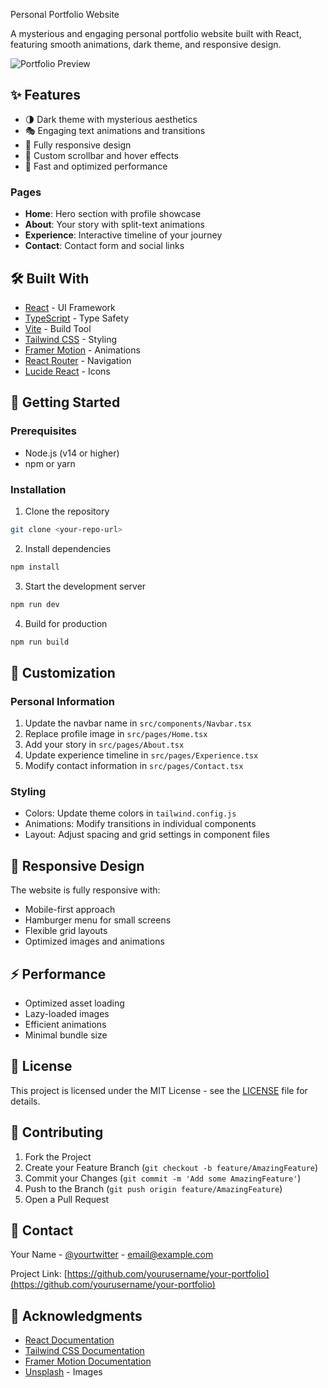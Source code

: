  Personal Portfolio Website

A mysterious and engaging personal portfolio website built with React, featuring smooth animations, dark theme, and responsive design.

![Portfolio Preview](https://images.unsplash.com/photo-1517336714731-489689fd1ca4?auto=format&fit=crop&w=800)

## ✨ Features

- 🌗 Dark theme with mysterious aesthetics
- 🎭 Engaging text animations and transitions
- 📱 Fully responsive design
- 🎨 Custom scrollbar and hover effects
- 🚀 Fast and optimized performance

### Pages

- **Home**: Hero section with profile showcase
- **About**: Your story with split-text animations
- **Experience**: Interactive timeline of your journey
- **Contact**: Contact form and social links

## 🛠️ Built With

- [React](https://reactjs.org/) - UI Framework
- [TypeScript](https://www.typescriptlang.org/) - Type Safety
- [Vite](https://vitejs.dev/) - Build Tool
- [Tailwind CSS](https://tailwindcss.com/) - Styling
- [Framer Motion](https://www.framer.com/motion/) - Animations
- [React Router](https://reactrouter.com/) - Navigation
- [Lucide React](https://lucide.dev/) - Icons

## 🚀 Getting Started

### Prerequisites

- Node.js (v14 or higher)
- npm or yarn

### Installation

1. Clone the repository
```bash
git clone <your-repo-url>
```

2. Install dependencies
```bash
npm install
```

3. Start the development server
```bash
npm run dev
```

4. Build for production
```bash
npm run build
```

## 🎨 Customization

### Personal Information

1. Update the navbar name in `src/components/Navbar.tsx`
2. Replace profile image in `src/pages/Home.tsx`
3. Add your story in `src/pages/About.tsx`
4. Update experience timeline in `src/pages/Experience.tsx`
5. Modify contact information in `src/pages/Contact.tsx`

### Styling

- Colors: Update theme colors in `tailwind.config.js`
- Animations: Modify transitions in individual components
- Layout: Adjust spacing and grid settings in component files

## 📱 Responsive Design

The website is fully responsive with:
- Mobile-first approach
- Hamburger menu for small screens
- Flexible grid layouts
- Optimized images and animations

## ⚡ Performance

- Optimized asset loading
- Lazy-loaded images
- Efficient animations
- Minimal bundle size

## 📄 License

This project is licensed under the MIT License - see the [LICENSE](LICENSE) file for details.

## 🤝 Contributing

1. Fork the Project
2. Create your Feature Branch (`git checkout -b feature/AmazingFeature`)
3. Commit your Changes (`git commit -m 'Add some AmazingFeature'`)
4. Push to the Branch (`git push origin feature/AmazingFeature`)
5. Open a Pull Request

## 📧 Contact

Your Name - [@yourtwitter](https://twitter.com/yourtwitter) - email@example.com

Project Link: [https://github.com/yourusername/your-portfolio](https://github.com/yourusername/your-portfolio)

## 🙏 Acknowledgments

- [React Documentation](https://reactjs.org/docs)
- [Tailwind CSS Documentation](https://tailwindcss.com/docs)
- [Framer Motion Documentation](https://www.framer.com/motion/)
- [Unsplash](https://unsplash.com/) - Images
